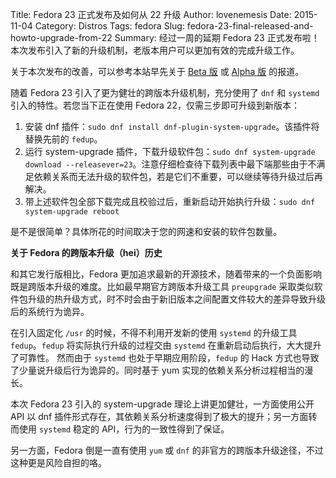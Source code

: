 ﻿Title: Fedora 23 正式发布及如何从 22 升级
Author: lovenemesis
Date: 2015-11-04
Category: Distros
Tags: fedora
Slug: fedora-23-final-released-and-howto-upgrade-from-22
Summary: 经过一周的延期 Fedora 23 正式发布啦！本次发布引入了新的升级机制，老版本用户可以更加有效的完成升级工作。

关于本次发布的改善，可以参考本站早先关于 [Beta 版](https://linuxtoy.org/archives/fedora-23-beta-released.html) 或 [Alpha 版](https://linuxtoy.org/archives/fedora-23-alpha.html) 的报道。

随着 Fedora 23 引入了更为健壮的跨版本升级机制，充分使用了 `dnf` 和 `systemd` 引入的特性。若您当下正在使用 Fedora 22，仅需三步即可升级到新版本：

1. 安装 dnf 插件：`sudo dnf install dnf-plugin-system-upgrade`。该插件将替换先前的 `fedup`。
2. 运行 system-upgrade 插件，下载升级软件包：`sudo dnf system-upgrade download --releasever=23`。注意仔细检查待下载列表中最下端那些由于不满足依赖关系而无法升级的软件包，若是它们不重要，可以继续等待升级过后再解决。
3. 带上述软件包全部下载完成且校验过后，重新启动开始执行升级：`sudo dnf system-upgrade reboot`

是不是很简单？具体所花的时间取决于您的网速和安装的软件包数量。

**关于 Fedora 的跨版本升级（hei）历史**

和其它发行版相比，Fedora 更加追求最新的开源技术，随着带来的一个负面影响既是跨版本升级的难度。比如最早期官方跨版本升级工具 `preupgrade` 采取类似软件包升级的热升级方式，时不时会由于新旧版本之间配置文件较大的差异导致升级后的系统行为诡异。

在引入固定化 `/usr` 的时候，不得不利用开发新的使用 `systemd` 的升级工具 `fedup`。`fedup` 将实际执行升级的过程交由 `systemd` 在重新启动后执行，大大提升了可靠性。
然而由于 `systemd` 也处于早期应用阶段，`fedup` 的 Hack 方式也导致了少量说升级后行为诡异的。同时基于 yum 实现的依赖关系分析过程相当的漫长。

本次 Fedora 23 引入的 system-upgrade 理论上讲更加健壮，一方面使用公开 API 以 dnf 插件形式存在，其依赖关系分析速度得到了极大的提升；另一方面转而使用 `systemd` 稳定的 API，行为的一致性得到了保证。

另一方面，Fedora 倒是一直有使用 `yum` 或 `dnf` 的非官方的跨版本升级途径，不过这种更是风险自担的咯。

